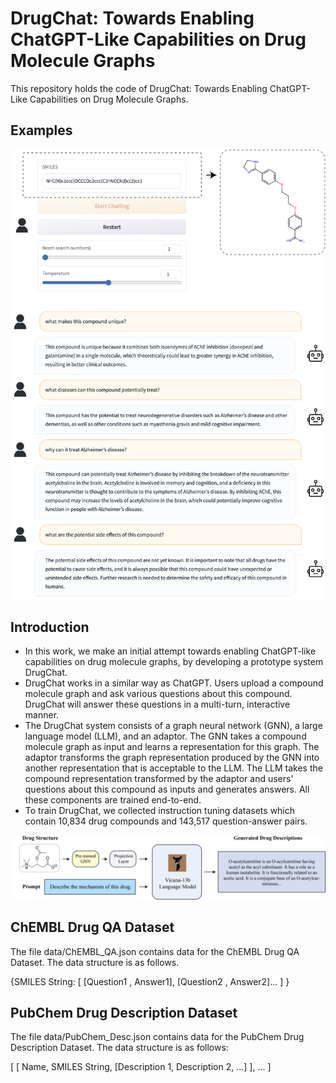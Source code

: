 # DrugChat: Towards Enabling ChatGPT-Like Capabilities on Drug Molecule Graphs

This repository holds the code of DrugChat: Towards Enabling ChatGPT-Like Capabilities on Drug Molecule Graphs.


## Examples

![demo1](figs/examples/demo.png) 


## Introduction
- In this work, we make an initial attempt towards enabling ChatGPT-like capabilities on drug molecule graphs, by developing a prototype system DrugChat.
- DrugChat works in a similar way as ChatGPT. Users upload a compound molecule graph and ask various questions about this compound. DrugChat will answer these questions in a multi-turn, interactive manner. 
- The DrugChat system consists of a graph neural network (GNN), a large language model (LLM), and an adaptor. The GNN takes a compound molecule graph as input and learns a representation for this graph. The adaptor transforms the graph representation produced by the GNN  into another  representation that is acceptable to the  LLM. The LLM takes the compound representation transformed by the adaptor and users' questions about this compound as inputs and generates answers. All these components are trained end-to-end.
- To train DrugChat, we collected   instruction tuning datasets which contain 10,834 drug compounds and 143,517 question-answer pairs.


![overview](figs/DrugChat.png)

## ChEMBL Drug QA Dataset

The file data/ChEMBL_QA.json contains data for the ChEMBL Drug QA Dataset. The data structure is as follows. 

{SMILES String: [ [Question1 , Answer1], [Question2 , Answer2]... ] }

## PubChem Drug Description Dataset

The file data/PubChem_Desc.json contains data for the PubChem Drug Description Dataset. The data structure is as follows:

[ [ Name, SMILES String, [Description 1, Description 2, ...] ], ... ]
